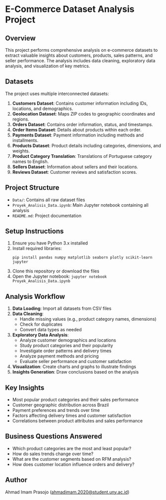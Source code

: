 # E-Commerce Dataset Analysis Project

## Overview
This project performs comprehensive analysis on e-commerce datasets to extract valuable insights about customers, products, sales patterns, and seller performance. The analysis includes data cleaning, exploratory data analysis, and visualization of key metrics.

## Datasets
The project uses multiple interconnected datasets:

1. **Customers Dataset**: Contains customer information including IDs, locations, and demographics.
2. **Geolocation Dataset**: Maps ZIP codes to geographic coordinates and regions.
3. **Orders Dataset**: Contains order information, status, and timestamps.
4. **Order Items Dataset**: Details about products within each order.
5. **Payments Dataset**: Payment information including methods and installments.
6. **Products Dataset**: Product details including categories, dimensions, and weights.
7. **Product Category Translation**: Translations of Portuguese category names to English.
8. **Sellers Dataset**: Information about sellers and their locations.
9. **Reviews Dataset**: Customer reviews and satisfaction scores.

## Project Structure
- `Data/`: Contains all raw dataset files
- `Proyek_Analisis_Data.ipynb`: Main Jupyter notebook containing all analysis
- `README.md`: Project documentation

## Setup Instructions
1. Ensure you have Python 3.x installed
2. Install required libraries:
   ```
   pip install pandas numpy matplotlib seaborn plotly scikit-learn jupyter
   ```
3. Clone this repository or download the files
4. Open the Jupyter notebook: `jupyter notebook Proyek_Analisis_Data.ipynb`

## Analysis Workflow
1. **Data Loading**: Import all datasets from CSV files
2. **Data Cleaning**:
   - Handle missing values (e.g., product category names, dimensions)
   - Check for duplicates
   - Convert data types as needed
3. **Exploratory Data Analysis**:
   - Analyze customer demographics and locations
   - Study product categories and their popularity
   - Investigate order patterns and delivery times
   - Analyze payment methods and pricing
   - Evaluate seller performance and customer satisfaction
4. **Visualization**: Create charts and graphs to illustrate findings
5. **Insights Generation**: Draw conclusions based on the analysis

## Key Insights
- Most popular product categories and their sales performance
- Customer geographic distribution across Brazil
- Payment preferences and trends over time
- Factors affecting delivery times and customer satisfaction
- Correlations between product attributes and sales performance

## Business Questions Answered
- Which product categories are the most and least popular?
- How do sales trends change over time?
- What are the customer segments based on RFM analysis?
- How does customer location influence orders and delivery?

## Author
Ahmad Imam Prasojo (ahmadimam.2020@student.uny.ac.id)

